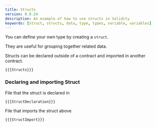 ```yaml
---
title: Structs
version: 0.8.24
description: An example of how to use structs in Solidity
keywords: [struct, structs, data, type, types, variable, variables]
---
```


You can define your own type by creating a `struct`.

They are useful for grouping together related data.

Structs can be declared outside of a contract and imported in another contract.

```solidity
{{{Structs}}}
```

### Declaring and importing Struct

File that the struct is declared in

```solidity
{{{StructDeclaration}}}
```

File that imports the struct above

```solidity
{{{StructImport}}}
```

